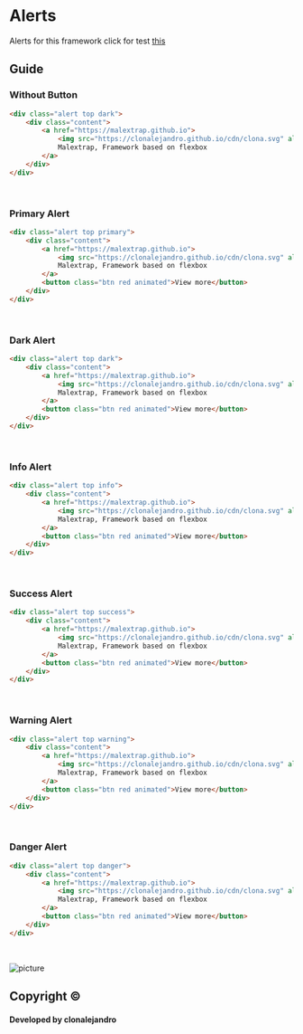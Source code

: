# Alerts
Alerts for this framework click for test <a href="https://malextrap.github.io/Alerts/src">this</a>
<br>

## Guide 

### Without Button
```html
<div class="alert top dark">
    <div class="content">
        <a href="https://malextrap.github.io">
            <img src="https://clonalejandro.github.io/cdn/clona.svg" alt="clonalejandro, Malextrap framework">
            Malextrap, Framework based on flexbox
        </a>
    </div>
</div>
```
<br>

### Primary Alert
```html
<div class="alert top primary">
    <div class="content">
        <a href="https://malextrap.github.io">
            <img src="https://clonalejandro.github.io/cdn/clona.svg" alt="clonalejandro, Malextrap framework">
            Malextrap, Framework based on flexbox
        </a>
        <button class="btn red animated">View more</button>
    </div>
</div>
```
<br>

### Dark Alert
```html
<div class="alert top dark">
    <div class="content">
        <a href="https://malextrap.github.io">
            <img src="https://clonalejandro.github.io/cdn/clona.svg" alt="clonalejandro, Malextrap framework">
            Malextrap, Framework based on flexbox
        </a>
        <button class="btn red animated">View more</button>
    </div>
</div>
```
<br>

### Info Alert
```html
<div class="alert top info">
    <div class="content">
        <a href="https://malextrap.github.io">
            <img src="https://clonalejandro.github.io/cdn/clona.svg" alt="clonalejandro, Malextrap framework">
            Malextrap, Framework based on flexbox
        </a>
        <button class="btn red animated">View more</button>
    </div>
</div>
```
<br>

### Success Alert
```html
<div class="alert top success">
    <div class="content">
        <a href="https://malextrap.github.io">
            <img src="https://clonalejandro.github.io/cdn/clona.svg" alt="clonalejandro, Malextrap framework">
            Malextrap, Framework based on flexbox
        </a>
        <button class="btn red animated">View more</button>
    </div>
</div>
```
<br>

### Warning Alert
```html
<div class="alert top warning">
    <div class="content">
        <a href="https://malextrap.github.io">
            <img src="https://clonalejandro.github.io/cdn/clona.svg" alt="clonalejandro, Malextrap framework">
            Malextrap, Framework based on flexbox
        </a>
        <button class="btn red animated">View more</button>
    </div>
</div>
```
<br>

### Danger Alert
```html
<div class="alert top danger">
    <div class="content">
        <a href="https://malextrap.github.io">
            <img src="https://clonalejandro.github.io/cdn/clona.svg" alt="clonalejandro, Malextrap framework">
            Malextrap, Framework based on flexbox
        </a>
        <button class="btn red animated">View more</button>
    </div>
</div>
```
<br>



![picture](https://i.imgur.com/1mIWzya.png)


## Copyright ©
#### Developed by clonalejandro
         
